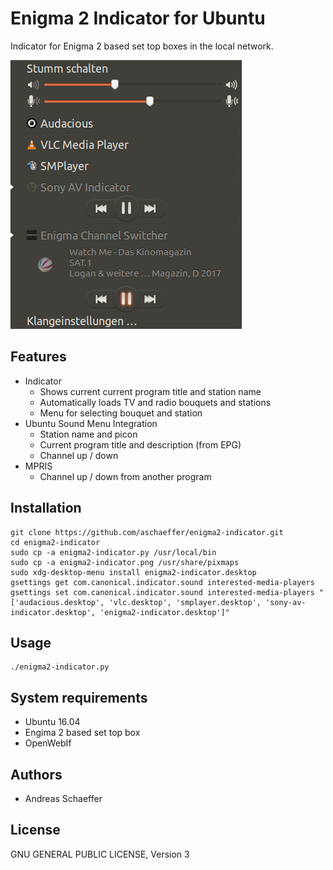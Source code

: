 # Enigma 2 Indicator for Ubuntu

Indicator for Enigma 2 based set top boxes in the local network.

![Screenshot](/screenshot.png?raw=true "Enigma 2 Indicator")

## Features

* Indicator
  * Shows current current program title and station name
  * Automatically loads TV and radio bouquets and stations
  * Menu for selecting bouquet and station
* Ubuntu Sound Menu Integration
  * Station name and picon
  * Current program title and description (from EPG)
  * Channel up / down
* MPRIS
  * Channel up / down from another program

## Installation

    git clone https://github.com/aschaeffer/enigma2-indicator.git
    cd enigma2-indicator
    sudo cp -a enigma2-indicator.py /usr/local/bin
    sudo cp -a enigma2-indicator.png /usr/share/pixmaps
    sudo xdg-desktop-menu install enigma2-indicator.desktop
    gsettings get com.canonical.indicator.sound interested-media-players
    gsettings set com.canonical.indicator.sound interested-media-players "['audacious.desktop', 'vlc.desktop', 'smplayer.desktop', 'sony-av-indicator.desktop', 'enigma2-indicator.desktop']"

## Usage

    ./enigma2-indicator.py

## System requirements

* Ubuntu 16.04
* Engima 2 based set top box
* OpenWebIf

## Authors

* Andreas Schaeffer

## License

GNU GENERAL PUBLIC LICENSE, Version 3
